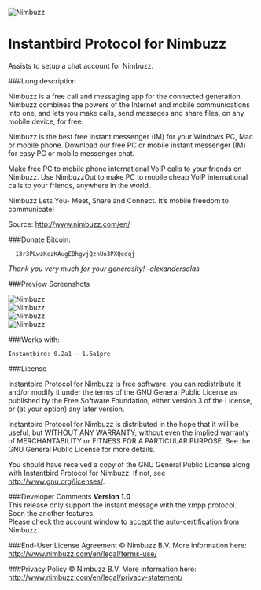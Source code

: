 ![Nimbuzz](https://raw.github.com/alexsalas/instantbird-protocol-nimbuzz/master/chrome/skin/nimbuzz.png "Nimbuzz")

Instantbird Protocol for Nimbuzz
================================
Assists to setup a chat account for Nimbuzz.

###Long description

Nimbuzz is a free call and messaging app for the connected generation. Nimbuzz combines the powers of the Internet and mobile communications into one, and lets you make calls, send messages and share files, on any mobile device, for free.

Nimbuzz is the best free instant messenger (IM) for your Windows PC, Mac or mobile phone. Download our free PC or mobile instant messenger (IM) for easy PC or mobile messenger chat.

Make free PC to mobile phone international VoIP calls to your friends on Nimbuzz. Use NimbuzzOut to make PC to mobile cheap VoIP international calls to your friends, anywhere in the world.

Nimbuzz Lets You- Meet, Share and Connect. It’s mobile freedom to communicate!

Source: http://www.nimbuzz.com/en/

###Donate Bitcoin:
      
      13r3PLwzKezKAugEBhgvjQznUo3PXQedqj
      
_Thank you very much for your generosity! -alexandersalas_

###Preview Screenshots

![Nimbuzz](https://raw.github.com/alexsalas/instantbird-protocol-nimbuzz/master/aio/preview-1.png "Nimbuzz")<br>
![Nimbuzz](https://raw.github.com/alexsalas/instantbird-protocol-nimbuzz/master/aio/preview-2.png "Nimbuzz")<br>
![Nimbuzz](https://raw.github.com/alexsalas/instantbird-protocol-nimbuzz/master/aio/preview-3.png "Nimbuzz")<br>
![Nimbuzz](https://raw.github.com/alexsalas/instantbird-protocol-nimbuzz/master/aio/preview-4.png "Nimbuzz")<br>

###Works with:

    Instantbird: 0.2a1 – 1.6a1pre

###License

Instantbird Protocol for Nimbuzz is free software: you can redistribute it and/or modify it under the terms of the GNU General Public License as published by the Free Software Foundation, either version 3 of the License, or (at your option) any later version.

Instantbird Protocol for Nimbuzz is distributed in the hope that it will be useful, but WITHOUT ANY WARRANTY; without even the implied warranty of MERCHANTABILITY or FITNESS FOR A PARTICULAR PURPOSE. See the GNU General Public License for more details.

You should have received a copy of the GNU General Public License along with Instantbird Protocol for Nimbuzz. If not, see http://www.gnu.org/licenses/. 

###Developer Comments 
**Version 1.0**<br>
This release only support the instant message with the xmpp protocol.<br>
Soon the another features.<br>
Please check the account window to accept the auto-certification from Nimbuzz.

###End-User License Agreement 
© Nimbuzz B.V.
More information here:
http://www.nimbuzz.com/en/legal/terms-use/

###Privacy Policy 
© Nimbuzz B.V.
More information here:
http://www.nimbuzz.com/en/legal/privacy-statement/
